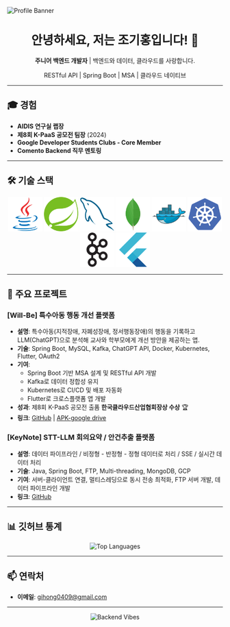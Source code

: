 
![Profile Banner](https://raw.githubusercontent.com/gihongjo/gihongjo/main/assets/gihong-github.gif)


<h1 align="center">안녕하세요, 저는 조기홍입니다! 👋</h1>
<p align="center"><strong>주니어 백엔드 개발자</strong> | 백엔드와 데이터, 클라우드를 사랑합니다.</p>
<p align="center">RESTful API | Spring Boot | MSA | 클라우드 네이티브</p>




---
## 🎓 경험
- **AIDIS 연구실 랩장**
- **제8회 K-PaaS 공모전 팀장** (2024)
- **Google Developer Students Clubs - Core Member**
- **Comento Backend 직무 멘토링**

---

## 🛠️ 기술 스택
<p align="center">
  <a href="https://www.java.com/" target="_blank"><img src="https://raw.githubusercontent.com/gihongjo/gihongjo/main/assets/icons/Java.png" alt="Java" width="80"></a>
  <a href="https://spring.io/projects/spring-boot" target="_blank"><img src="https://raw.githubusercontent.com/gihongjo/gihongjo/main/assets/icons/Spring.png" alt="Spring Boot" width="80"></a>
  <a href="https://www.mysql.com/" target="_blank"><img src="https://raw.githubusercontent.com/gihongjo/gihongjo/main/assets/icons/MySQL.png" alt="MySQL" width="80"></a>
  <a href="https://www.mongodb.com/" target="_blank"><img src="https://raw.githubusercontent.com/gihongjo/gihongjo/main/assets/icons/MongoDB.png" alt="MongoDB" width="80"></a>
  <a href="https://www.docker.com/" target="_blank"><img src="https://raw.githubusercontent.com/gihongjo/gihongjo/main/assets/icons/Docker.png" alt="Docker" width="80"></a>
  <a href="https://kubernetes.io/" target="_blank"><img src="https://raw.githubusercontent.com/gihongjo/gihongjo/main/assets/icons/Kubernetes.png" alt="Kubernetes" width="80"></a>
  <a href="https://kafka.apache.org/" target="_blank"><img src="https://raw.githubusercontent.com/gihongjo/gihongjo/main/assets/icons/Apache%20Kafka.png" alt="Kafka" width="80"></a>
  <a href="https://flutter.dev/" target="_blank"><img src="https://raw.githubusercontent.com/gihongjo/gihongjo/main/assets/icons/Flutter.png" alt="Flutter" width="80"></a>
</p>

---

## 🚀 주요 프로젝트

### **[Will-Be] 특수아동 행동 개선 플랫폼**
- **설명**: 특수아동(지적장애, 자폐성장애, 정서행동장애)의 행동을 기록하고 LLM(ChatGPT)으로 분석해 교사와 학부모에게 개선 방안을 제공하는 앱.  
- **기술**: Spring Boot, MySQL, Kafka, ChatGPT API, Docker, Kubernetes, Flutter, OAuth2  
- **기여**:  
  - Spring Boot 기반 MSA 설계 및 RESTful API 개발  
  - Kafka로 데이터 정합성 유지
  - Kubernetes로 CI/CD 및 배포 자동화  
  - Flutter로 크로스플랫폼 앱 개발  
- **성과**: 제8회 K-PaaS 공모전 출품 **한국클라우드산업협회장상 수상** 🏆 
- **링크**: [GitHub](https://github.com/gihongjo/TeamA) | [APK-google drive](https://drive.google.com/file/d/1LQ47RjRqX73JRwM--bDuj_z_4ilDkj1X/view?usp=drive_link)

### **[KeyNote] STT-LLM 회의요약 / 안건추출 플랫폼**
- **설명**: 데이터 파이프라인 / 비정형 - 반정형 - 정형 데이터로 처리 / SSE / 실시간 데이터 처리 
- **기술**: Java, Spring Boot, FTP, Multi-threading, MongoDB, GCP
- **기여**: 서버-클라이언트 연결, 멀티스레딩으로 동시 전송 최적화, FTP 서버 개발, 데이터 파이프라인 개발
- **링크**: [GitHub](https://github.com/onezero-dju/2024-UCD_FTP_SERVER/tree/master)

---

## 📊 깃허브 통계
<p align="center">
  <img src="https://github-readme-stats.vercel.app/api/top-langs/?username=gihongjo&layout=compact&theme=radical" alt="Top Languages">
</p>

---

## 📫 연락처
- **이메일**: [gihong0409@gmail.com](mailto:gihong0409@gmail.com)  
---



<p align="center">
  <img src="https://media.giphy.com/media/xT1R9Z13dMqsATLrxe/giphy.gif" alt="Backend Vibes" width="200">
</p>
